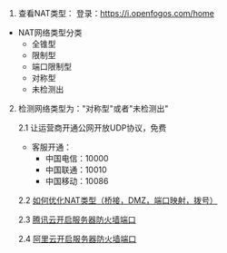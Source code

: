 1. 查看NAT类型：
登录：https://i.openfogos.com/home

- NAT网络类型分类
	- 全锥型
	- 限制型
	- 端口限制型
	- 对称型
	- 未检测出

2. 检测网络类型为："对称型"或者"未检测出"

	2.1 让运营商开通公网开放UDP协议，免费
	- 客服开通：
		- 中国电信：10000
		- 中国联通：10010
		- 中国移动：10086
	
	2.2 [如何优化NAT类型（桥接，DMZ，端口映射，拨号）](./%E5%A6%82%E4%BD%95%E4%BD%BF%E8%AE%BE%E5%A4%87%E6%9B%B4%E5%8A%A0%E9%9D%A0%E8%BF%91%E5%85%AC%E7%BD%91.md)

	2.3 [腾讯云开启服务器防火墙端口](./%E8%85%BE%E8%AE%AF%E4%BA%91%E5%BC%80%E5%90%AF%E6%9C%8D%E5%8A%A1%E5%99%A8%E9%98%B2%E7%81%AB%E5%A2%99%E7%AB%AF%E5%8F%A3.md)
 
	2.4 [阿里云开启服务器防火墙端口](./%E9%98%BF%E9%87%8C%E4%BA%91%E5%BC%80%E5%90%AF%E6%9C%8D%E5%8A%A1%E5%99%A8%E9%98%B2%E7%81%AB%E5%A2%99%E7%AB%AF%E5%8F%A3.md)
